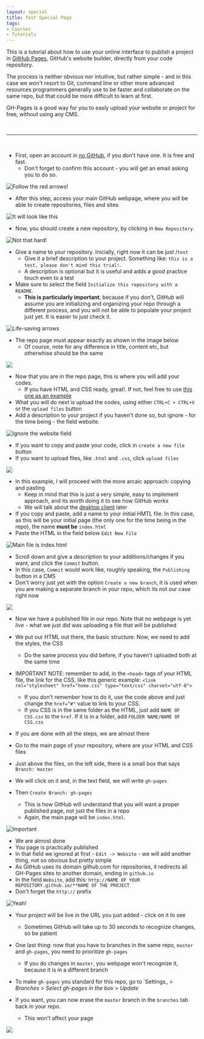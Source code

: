 ```yaml
---
layout: special
title: Test Special Page
tags:
- Courses
- Tutorials
---
```


<style>#banner {
	background-image: url(assets/images/image2.jpeg);} </style>

This is a tutorial about how to use your online interface to publish a project in [GitHub Pages](https://pages.github.com/), GitHub's
website builder, directly from your code repository.

The process is neither obvious nor intuitive, but rather simple - and in this case we won't resort to Git, command line or other more
advanced resources programmers generally use to be faster and collaborate on the same repo, but that could be more difficult to learn
at first.

GH-Pages is a good way for you to easly upload your website or project for free, without using any CMS.

<br>

- - -
<br>

* First, open an account in [no GitHub][5], if you don't have one. It is free and fast.
  * Don't forget to confirm this account - you will get an email asking you to do so.

![Follow the red arrows!][6]

* After this step, access your main GitHub webpage, where you will be able to create repositories, files and sites


![It will look like this][7]

* Now, you should create a new repository, by clicking in `New Repository`.


![Not that hard!][8]

* Give a name to your repository. Inicially, right now it can be just /`test`
  * Give it a brief description to your project. Something like: `this is a test, please don't mind this trial!`.
  * A description is optional but it is useful and adds a good practice touch even to a test
* Make sure to select the field `Initialize this repository with a README`.
  * **This is particularly important**, because if you don't, GitHub will assume you are initializing and
  organizing your repo through a different process, and you will not be able to populate your project just yet.
  It is easier to just check it.


![Life-saving arrows][9]

* The repo page must appear exactly as shown in the image below
  * Of course, note for any difference in title, content etc, but otherwhise should be the same


![][10]

* Now that you are in the repo page, this is where you will add your codes.
  * If you have HTML and CSS ready, great!. If not, feel free to use [this one as an example](https://github.com/voltdatalab/template-courses)
* What you will do next is upload the codes, using either `CTRL+C + CTRL+V` or the `upload files` button
* Add a description to your project if you haven't done so, but ignore - for the time being - the field website.


![Ignore the website field][11]

* If you want to copy and paste your code, click in `create a new file` button
* If you want to upload files, like `.html` and `.css`, click `upload files`




![][12]

* In this example, I will proceed with the more arcaic approach: copying and pasting
  * Keep in mind that this is just a very simple, easy to implement approach, and its worth doing it to see how GitHub works
  * We will talk about the [desktop client](https://desktop.github.com/) later
* If you copy and paste, add a name to your initial HMTL file. In this case, as this will be your initial page
(the only one for the time being in the repo), the name **must be** `index.html`
* Paste the HTML in the field below `Edit New File`

![Main file is <em>index.html</em>][13]

* Scroll down and give a description to your additions/changes if you want, and click the `Commit` button.
* In this case, `Commit` would work like, roughly speaking, the `Publishing` button in a CMS
* Don't worry just yet with the option `Create a new branch`, it is used when you are making a separate branch in your repo,
which its not our case right now


![][14]

* Now we have a published file in our repo. Note that no webpage is yet *live* - what we just did was uploading a file that
will be published
* We put our HTML out there, the basic structure. Now, we need to add the styles, the CSS
  * Do the same process you did before, if you haven't uploaded both at the same time
* IMPORTANT NOTE: remember to add, in the `<head>` tags of your HTML file, the link for the CSS, like this generic example:
`<link rel="stylesheet" href="home.css" type="text/css" charset="utf-8">`
  * If you don't remember how to do it, use the code above and just change the `href=“#"` value to link to your CSS.
  * If you CSS is in the same folder as the HTML, just add `NAME OF CSS.css` to the `href`. If it is in a folder, add `FOLDER NAME/NAME OF CSS.css`


* If you are done with all the steps, we are almost there
* Go to the main page of your repository, where are your HTML and CSS files
* Just above the files, on the left side, there is a small box that says `Branch: master`
* We will click on it and, in the text field, we will write `gh-pages`
* Then `Create Branch: gh-pages`
  * This is how GitHub will understand that you will want a proper published page, not just the files in a repo
  * Again, the main page will be `index.html`.


![Important][15]

* We are almost done
* You page is practically published
* In that field we ignored at first - `Edit -> Website` - we will add another thing, not so obvious but pretty simple
* As GitHub uses its domain github.com for repositories, it redirects all GH-Pages sites to another domain, ending in `github.io`
* In the field `Website`, add this: `http://NAME OF YOUR REPOSITORY.github.io/**NAME OF THE PROJECT`
* Don't forget the `http://` prefix

![Yeah!][16]

* Your project will be live in the URL you just added - click on it to see
  * Sometimes GitHub will take up to 30 seconds to recognize changes, so be patient

* One last thing: now that you have to branches in the same repo, `master` and `gh-pages`, you need to prioritize `gh-pages`
  * If you do changes in `master`, you webpage won't recognize it, because it is in a different branch

* To make `gh-pages` you standard for this repo, go to `Settings_ > _Branches_ > _Select gh-pages in the box_ > _Update_
* If you want, you can now erase the `master` branch in the `branches` tab back in your repo.
  * This won't affect your page

![][17]

[5]: http://github.com
[6]: https://c1.staticflickr.com/1/719/22346475599_db39a9422d_z.jpg
[7]: https://c1.staticflickr.com/1/607/22544467521_46c261e0cd_z.jpg
[8]: https://c2.staticflickr.com/6/5636/22507327496_b147043129_o.png
[9]: https://c2.staticflickr.com/6/5655/22345977598_c7a2a5f6c3_z.jpg
[10]: https://c2.staticflickr.com/6/5739/22345360900_9b698a4ffa_z.jpg
[11]: https://c1.staticflickr.com/1/690/22519805902_c437a365f6_z.jpg
[12]: https://c1.staticflickr.com/1/590/22533313525_b7fc3c1a3d_o.png
[13]: https://c2.staticflickr.com/6/5768/22507327876_fc823a3103_o.png
[14]: https://c2.staticflickr.com/6/5677/22507327956_9550904276_b.jpg
[15]: https://c2.staticflickr.com/6/5720/22519803312_2c0f356197_o.png
[16]: https://c1.staticflickr.com/1/658/22519803402_5213812875_b.jpg
[17]: https://c1.staticflickr.com/1/733/21910569724_eb3275bddf_b.jpg

